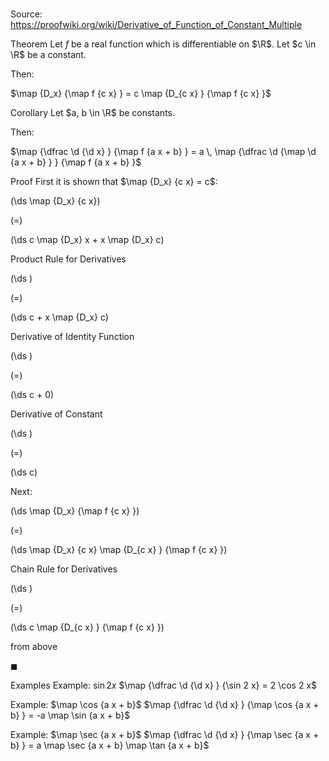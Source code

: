 # 

Source: https://proofwiki.org/wiki/Derivative_of_Function_of_Constant_Multiple



Theorem
Let $f$ be a real function which is differentiable on $\R$.
Let $c \in \R$ be a constant.

Then:

$\map {D_x} {\map f {c x} } = c \map {D_{c x} } {\map f {c x} }$


Corollary
Let $a, b \in \R$ be constants.

Then:

$\map {\dfrac \d {\d x} } {\map f {a x + b} } = a \, \map {\dfrac \d {\map \d {a x + b} } } {\map f {a x + b} }$


Proof
First it is shown that $\map {D_x} {c x} = c$:














\(\ds \map {D_x} {c x}\)

\(=\)







\(\ds c \map {D_x} x + x \map {D_x} c\)





Product Rule for Derivatives














\(\ds \)

\(=\)







\(\ds c + x \map {D_x} c\)





Derivative of Identity Function














\(\ds \)

\(=\)







\(\ds c + 0\)





Derivative of Constant














\(\ds \)

\(=\)







\(\ds c\)










Next:














\(\ds \map {D_x} {\map f {c x} }\)

\(=\)







\(\ds \map {D_x} {c x} \map {D_{c x} } {\map f {c x} }\)





Chain Rule for Derivatives














\(\ds \)

\(=\)







\(\ds c \map {D_{c x} } {\map f {c x} }\)





from above



$\blacksquare$


Examples
Example: $\sin 2 x$
$\map {\dfrac \d {\d x} } {\sin 2 x} = 2 \cos 2 x$


Example: $\map \cos {a x + b}$
$\map {\dfrac \d {\d x} } {\map \cos {a x + b} } = -a \map \sin {a x + b}$


Example: $\map \sec {a x + b}$
$\map {\dfrac \d {\d x} } {\map \sec {a x + b} } = a \map \sec {a x + b} \map \tan {a x + b}$




